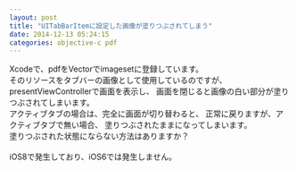 ```yaml
---
layout: post
title: "UITabBarItemに設定した画像が塗りつぶされてしまう"
date: 2014-12-13 05:24:15
categories: objective-c pdf
---
```

<p>Xcodeで、pdfをVectorでimagesetに登録しています。<br/>
そのリソースをタブバーの画像として使用しているのですが、
presentViewControllerで画面を表示し、
画面を閉じると画像の白い部分が塗りつぶされてしまいます。<br/>
アクティブタブの場合は、完全に画面が切り替わると、
正常に戻りますが、アクティブタブで無い場合、
塗りつぶされたままになってしまいます。<br/>
塗りつぶされた状態にならない方法はありますか？<br/>
<br/>
iOS8で発生しており、iOS6では発生しません。</p>
